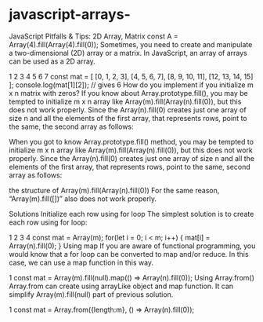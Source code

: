 # javascript-arrays-
JavaScript Pitfalls & Tips: 2D Array, Matrix
const A = Array(4).fill(Array(4).fill(0));
Sometimes, you need to create and manipulate a two-dimensional (2D) array or a matrix. In JavaScript, an array of arrays can be used as a 2D array.

1
2
3
4
5
6
7
const mat = [
  [0, 1, 2, 3],
  [4, 5, 6, 7],
  [8, 9, 10, 11],
  [12, 13, 14, 15]
];
console.log(mat[1][2]);    // gives 6
How do you implement if you initialize m x n matrix with zeros? If you know about Array.prototype.fill(), you may be tempted to initialize m x n array like Array(m).fill(Array(n).fill(0)), but this does not work properly. Since the Array(n).fill(0) creates just one array of size n and all the elements of the first array, that represents rows, point to the same, the second array as follows:

When you got to know Array.prototype.fill() method, you may be tempted to initialize m x n array like Array(m).fill(Array(n).fill(0)), but this does not work properly. Since the Array(n).fill(0) creates just one array of size n and all the elements of the first array, that represents rows, point to the same, second array as follows:

the structure of Array(m).fill(Array(n).fill(0))
For the same reason, “Array(m).fill([])” also does not work properly.

Solutions
Initialize each row using for loop
The simplest solution is to create each row using for loop:

1
2
3
4
const mat = Array(m);
for(let i = 0; i < m; i++) {
  mat[i] = Array(n).fill(0);
}
Using map
If you are aware of functional programming, you would know that a for loop can be converted to map and/or reduce. In this case, we can use a map function in this way.

1
const mat = Array(m).fill(null).map(() => Array(n).fill(0));
Using Array.from()
Array.from can create using arrayLike object and map function. It can simplify Array(m).fill(null) part of previous solution.

1
const mat = Array.from({length:m}, () => Array(n).fill(0));
